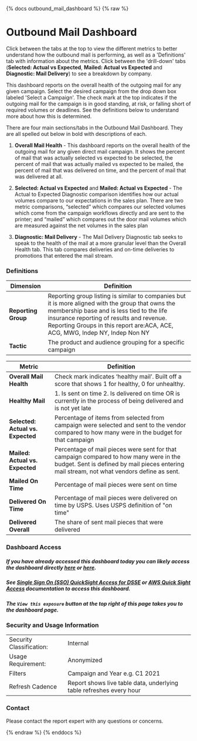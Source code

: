 {% docs outbound_mail_dashboard %}
{% raw %}

# Outbound Mail Dashboard
Click between the tabs at the top to view the different metrics to better understand
how the outbound mail is performing, as well as a 'Definitions' tab with information about the
metrics. Click between the 'drill-down' tabs (**Selected: Actual vs Expected**, **Mailed: Actual vs
Expected** and **Diagnostic: Mail Delivery**) to see a breakdown by company.

This dashboard reports on the overall health of the outgoing mail for any given campaign. Select
the desired campaign from the drop down box labeled 'Select a Campaign'. The check mark at the top
indicates if the outgoing mail for the campaign is in good standing, at risk, or falling short of
required volumes or deadlines. See the definitions below to understand more about how this is
determined.

There are four main sections/tabs in the Outbound Mail Dashboard. They are
all spelled out below in bold with descriptions of each.

1. **Overall Mail Health** - This dashboard reports on the overall health
of the outgoing mail for any given direct mail campaign. It shows the
percent of mail that was actually selected vs expected to be selected,
the percent of mail that was actually mailed vs expected to be mailed,
the percent of mail that was delivered on time, and the percent of mail
that was delivered at all.

2. **Selected: Actual vs Expected** and **Mailed: Actual vs Expected** - The Actual
to Expected Diagnostic comparison identifies how our actual volumes
compare to our expectations in the sales plan. There are two metric comparisons,
“selected” which compares our selected volumes which come from the campaign workflows
directly and are sent to the printer; and “mailed” which compares out the door mail
volumes which are measured against the net volumes in the sales plan

3. **Diagnostic: Mail Delivery** - The Mail Delivery Diagnostic tab seeks to
speak to the health of the mail at a more granular level than the Overall
Health tab. This tab compares deliveries and on-time deliveries to promotions
that entered the mail stream.

### Definitions

| **Dimension** | **Definition** |
| ------ | ---------- |
| **Reporting Group** | Reporting group listing is similar to companies but it is more aligned with the group that owns the membership base and is less tied to the life insurance reporting of results and revenue. Reporting Groups in this report are:ACA, ACE, ACG, MWG, Indep NY, Indep Non NY|
| **Tactic** | The product and audience grouping for a specific campaign |


| **Metric** | **Definition** |
| ------ | ---------- |
| **Overall Mail Health** | Check mark indicates ‘healthy mail’. Built off a score that shows 1 for healthy, 0 for unhealthy. |
| **Healthy Mail** | 1. Is sent on time 2. Is delivered on time OR is currently in the process of being delivered and is not yet late |
| **Selected: Actual vs. Expected** | Percentage of items from selected from campaign were selected and sent to the vendor compared to how many were in the budget for that campaign |
| **Mailed: Actual vs. Expected** | Percentage of mail pieces were sent for that campaign compared to how many were in the budget. Sent is defined by mail pieces entering mail stream, not what vendors define as sent. |
| **Mailed On Time** | Percentage of mail pieces were sent on time |
| **Delivered On Time** | Percentage of mail pieces were delivered on time by USPS. Uses USPS definition of "on time" |
| **Delivered Overall** | The share of sent mail pieces that were delivered |

### Dashboard Access
##### If you have already accessed this dashboard today you can likely access the dashboard directly [here](https://us-east-1.quicksight.aws.amazon.com/sn/dashboards/892cacde-5375-4da3-be1d-14f55bc83816) or [here](https://us-east-1.quicksight.aws.amazon.com/sn/start/dashboards).
##### See [Single Sign On (SSO) QuickSight Access for DSSE](https://aaalife-data.atlassian.net/wiki/spaces/DPF/pages/10652483611/SSO+Quick+Sight+Access+for+DSSE) or [AWS Quick Sight Access](https://aaalife-data.atlassian.net/wiki/spaces/DPF/pages/823885867/AWS+Quick+Sight+Access+for+DSSE) documentation to access this dashboard.
##### The `View this exposure` button at the top right of this page takes you to the dashboard page.

### Security and Usage Information
|     |     |
| --- | --- |
| Security Classification: | Internal |
| Usage Requirement:       | Anonymized |
| Filters                  | Campaign and Year e.g. C1 2021 |
| Refresh Cadence          | Report shows live table data, underlying table refreshes every hour |

### Contact
Please contact the report expert with any questions or concerns.

{% endraw %}
{% enddocs %}